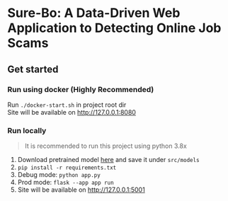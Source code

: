# Sure-Bo: A Data-Driven Web Application to Detecting Online Job Scams
## Get started
### Run using docker (Highly Recommended)
Run `./docker-start.sh` in project root dir <br>
Site will be available on http://127.0.0.1:8080

### Run locally
> It is recommended to run this project using python 3.8x

1. Download pretrained model [here](https://github.com/FishPain/sure-bo/releases/download/v0.1.0/{rf}.pkl) and save it under `src/models`<br>
2. ```pip install -r requirements.txt```<br>
3. Debug mode: ```python app.py```<br>
4. Prod mode: ```flask --app app run```
5. Site will be available on http://127.0.0.1:5001
